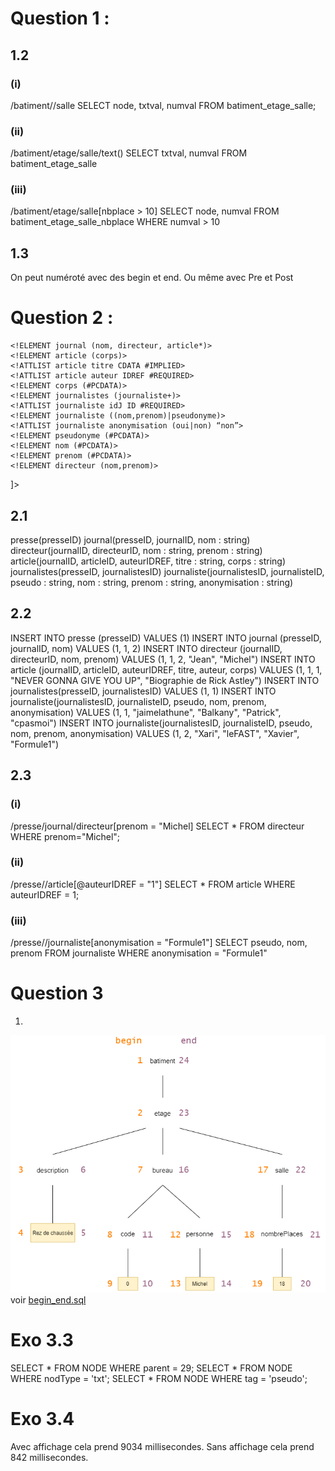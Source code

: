 # Question 1 :
## 1.2
### (i)
/batiment//salle
SELECT node, txtval, numval FROM batiment_etage_salle;

### (ii)
/batiment/etage/salle/text()
SELECT txtval, numval FROM batiment_etage_salle 

### (iii)
/batiment/etage/salle[nbplace > 10]
SELECT node, numval FROM batiment_etage_salle_nbplace WHERE numval > 10

## 1.3
On peut numéroté avec des begin et end. Ou même avec Pre et Post


# Question 2 :
<!DOCTYPE presse [
    <!ELEMENT presse (journal,journalistes)>
    <!ELEMENT journal (nom, directeur, article*)>
    <!ELEMENT article (corps)>
    <!ATTLIST article titre CDATA #IMPLIED>
    <!ATTLIST article auteur IDREF #REQUIRED>
    <!ELEMENT corps (#PCDATA)>
    <!ELEMENT journalistes (journaliste+)>
    <!ATTLIST journaliste idJ ID #REQUIRED>
    <!ELEMENT journaliste ((nom,prenom)|pseudonyme)>
    <!ATTLIST journaliste anonymisation (oui|non) “non”>
    <!ELEMENT pseudonyme (#PCDATA)>
    <!ELEMENT nom (#PCDATA)> 
    <!ELEMENT prenom (#PCDATA)>
    <!ELEMENT directeur (nom,prenom)> 
]>

## 2.1
presse(presseID)
journal(presseID, journalID, nom : string)
directeur(journalID, directeurID, nom : string, prenom : string)
article(journalID, articleID, auteurIDREF, titre : string, corps : string)
journalistes(presseID, journalistesID)
journaliste(journalistesID, journalisteID, pseudo : string, nom : string, prenom : string, anonymisation : string)

## 2.2
INSERT INTO presse (presseID) VALUES (1)
INSERT INTO journal (presseID, journalID, nom) VALUES (1, 1, 2)
INSERT INTO directeur (journalID, directeurID, nom, prenom) VALUES (1, 1, 2, "Jean", "Michel")
INSERT INTO article (journalID, articleID, auteurIDREF, titre, auteur, corps) VALUES (1, 1, 1, "NEVER GONNA GIVE YOU UP", "Biographie de Rick Astley")
INSERT INTO journalistes(presseID, journalistesID) VALUES (1, 1)
INSERT INTO journaliste(journalistesID, journalisteID, pseudo, nom, prenom, anonymisation) VALUES (1, 1, "jaimelathune", "Balkany", "Patrick", "cpasmoi")
INSERT INTO journaliste(journalistesID, journalisteID, pseudo, nom, prenom, anonymisation) VALUES (1, 2, "Xari", "leFAST", "Xavier", "Formule1")

## 2.3
### (i)
/presse/journal/directeur[prenom = "Michel]
SELECT * FROM directeur WHERE prenom="Michel";

### (ii)
/presse//article[@auteurIDREF = "1"]
SELECT * FROM article WHERE auteurIDREF = 1;

### (iii)
/presse//journaliste[anonymisation = "Formule1"]
SELECT pseudo, nom, prenom FROM journaliste WHERE anonymisation = "Formule1"

# Question 3
1.

![prout](./diagram/exo3.png)
voir [begin_end.sql](./sql/begin_end.sql)

# Exo 3.3
SELECT * FROM NODE WHERE parent = 29;
SELECT * FROM NODE WHERE nodType = 'txt';
SELECT * FROM NODE WHERE tag = 'pseudo';

# Exo 3.4
Avec affichage cela prend 9034 millisecondes.
Sans affichage cela prend 842 millisecondes.